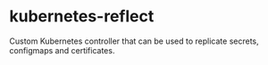 # kubernetes-reflect
Custom Kubernetes controller that can be used to replicate secrets, configmaps and certificates.

